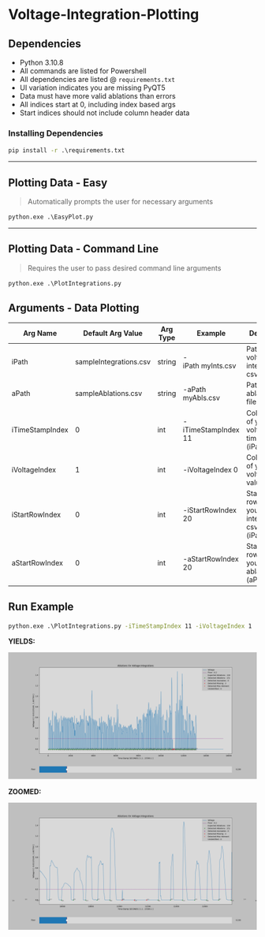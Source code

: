 # Voltage-Integration-Plotting

## **Dependencies**

* Python 3.10.8
* All commands are listed for Powershell
* All dependencies are listed @ `requirements.txt`
* UI variation indicates you are missing PyQT5
* Data must have more valid ablations than errors
* All indices start at 0, including index based args
* Start indices should not include column header data

### **Installing Dependencies**

```cmd
pip install -r .\requirements.txt
```

---

## **Plotting Data - Easy**

> Automatically prompts the user for necessary arguments

```cmd
python.exe .\EasyPlot.py
```

---

## **Plotting Data - Command Line**

> Requires the user to pass desired command line arguments

```cmd
python.exe .\PlotIntegrations.py
```

## **Arguments - Data Plotting**

| Arg Name       | Default Arg Value      | Arg Type | Example                    | Description                                               |
| -------------- | ---------------------- | -------------- | -------------------------- | --------------------------------------------------------- |
| iPath          | sampleIntegrations.csv | string         | -iPath myInts.csv | Path to your voltage integrations csv file                |
| aPath          | sampleAblations.csv    | string         | -aPath myAbls.csv     | Path to your ablations csv file                           |
| iTimeStampIndex | 0                      | int            | -iTimeStampIndex 11         | Column index of your voltage timeStamps (iPath)           |
| iVoltageIndex   | 1                      | int            | -iVoltageIndex 0            | Column index of your voltage values (iPath)              |
| iStartRowIndex | 0                      | int            | -iStartRowIndex 20         | Starting row index of your integrations csv data (iPath) |
| aStartRowIndex | 0                      | int            | -aStartRowIndex 20         | Starting row index of your ablations csv (aPath)         |

## **Run Example**

```cmd
python.exe .\PlotIntegrations.py -iTimeStampIndex 11 -iVoltageIndex 1
```

**YIELDS:**

![Plot of Generated Sample Data](./Figure_1.png "Plot of Existing Sample Data")

**ZOOMED:**

![Plot of Generated Sample Data](./Figure_2.png "Plot of Existing Sample Data - ZOOMED")
